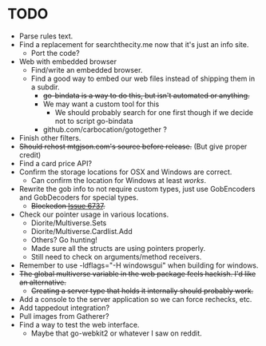 TODO
====

* Parse rules text.
* Find a replacement for searchthecity.me now that it's just an info site.
    * Port the code?
* Web with embedded browser
	* Find/write an embedded browser.
	* Find a good way to embed our web files instead of shipping them in a subdir.
		* ~~go-bindata is a way to do this, but isn't automated or anything.~~
		* We may want a custom tool for this
			* We should probably search for one first though if we decide not to script go-bindata
		* github.com/carbocation/gotogether ?
* Finish other filters.
* ~~Should rehost mtgjson.com's source before release.~~ (But give proper credit)
* Find a card price API?
* Confirm the storage locations for OSX and Windows are correct.
	* Can confirm the location for Windows at least *works*.
* Rewrite the gob info to not require custom types, just use GobEncoders and GobDecoders for special types.
    * ~~Blockedon [Issue 6737](https://code.google.com/p/go/issues/detail?id=6737).~~
* Check our pointer usage in various locations.
    * Diorite/Multiverse.Sets
	* Diorite/Multiverse.Cardlist.Add
	* Others? Go hunting!
	* Made sure all the structs are using pointers properly.
	* Still need to check on arguments/method receivers.
* Remember to use -ldflags="-H windowsgui" when building for windows.
* ~~The global multiverse variable in the web package feels hackish. I'd like an alternative.~~
	* ~~Creating a server type that holds it internally should probably work.~~
* Add a console to the server application so we can force rechecks, etc.
* Add tappedout integration?
* Pull images from Gatherer?
* Find a way to test the web interface.
	* Maybe that go-webkit2 or whatever I saw on reddit.
